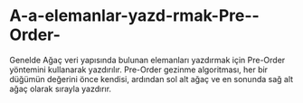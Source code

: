 # A-a-elemanlar-yazd-rmak-Pre--Order-
Genelde Ağaç veri yapısında bulunan elemanları yazdırmak için Pre-Order yöntemini kullanarak yazdırılır. Pre-Order gezinme algoritması, her bir düğümün değerini önce kendisi, ardından sol alt ağaç ve en sonunda sağ alt ağaç olarak sırayla yazdırır.
